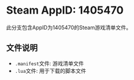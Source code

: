 # Steam AppID: 1405470

此分支包含AppID为1405470的Steam游戏清单文件。

## 文件说明

- `.manifest`文件: 游戏清单文件
- `.lua`文件: 用于下载的脚本文件
